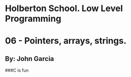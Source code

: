 # Holberton School. Low Level Programming
# 06 - Pointers, arrays, strings.
## By: John Garcia
###C is fun
